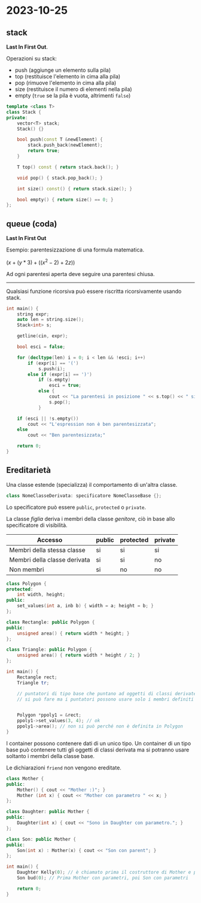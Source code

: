 # 2023-10-25

## stack

**Last In First Out**.

Operazioni su stack:
- push (aggiunge un elemento sulla pila)
- top (restituisce l'elemento in cima alla pila)
- pop (rimuove l'elemento in cima alla pila)
- size (restituisce il numero di elementi nella pila)
- empty (`true` se la pila è vuota, altrimenti `false`)


```cpp
template <class T>
class Stack {
private:
    vector<T> stack;
    Stack() {}

    bool push(const T &newElement) {
        stack.push_back(newElement);
        return true;
    }

    T top() const { return stack.back(); }

    void pop() { stack.pop_back(); }

    int size() const() { return stack.size(); }

    bool empty() { return size() == 0; }
};
```

## queue (coda)

**Last In First Out**

Esempio: parentesizzazione di una formula matematica.

$(x + (y * 3) + ((x^2 - 2) + 2z))$

Ad ogni parentesi aperta deve seguire una parentesi chiusa.

---

Qualsiasi funzione ricorsiva può essere riscritta ricorsivamente usando stack.

```cpp
int main() {
    string expr;
    auto len = string.size();
    Stack<int> s;

    getline(cin, expr);

    bool esci = false;

    for (decltype(len) i = 0; i < len && !esci; i++)
        if (expr[i] == '(')
            s.push(i);
        else if (expr[i] == ')')
            if (s.empty)
                esci = true;
            else {
                cout << "La parentesi in posizione " << s.top() << " si chiude in " << i;
                s.pop();
            }

    if (esci || !s.empty())
        cout << "L'espression non è ben parentesizzata";
    else
        cout << "Ben parentesizzata;"

    return 0;
}
```

## Ereditarietà

Una classe estende (specializza) il comportamento di un'altra classe.

```cpp
class NomeClasseDerivata: specificatore NomeClasseBase {};
```

Lo specificatore può essere `public`, `protected` o `private`.

La classe *figlia* deriva i membri della classe *genitore*, ciò in base allo specificatore di visibilità.

| Accesso                      | public | protected | private |
|----------------------------- | ------ | --------- | ------- |
| Membri della stessa classe   | si     | si        | si      |
| Membri della classe derivata | si     | si        | no      |
| Non membri                   | si     | no        | no      |

```cpp
class Polygon {
protected:
    int width, height;
public:
    set_values(int a, inb b) { width = a; height = b; }
};

class Rectangle: public Polygon {
public:
    unsigned area() { return width * height; }
};

class Triangle: public Polygon {
    unsigned area() { return width * height / 2; }
};

int main() {
    Rectangle rect;
    Triangle tr;

    // puntatori di tipo base che puntano ad oggetti di classi derivate
    // si può fare ma i puntatori possono usare solo i membri definiti nella classe base


    Polygon *ppoly1 = &rect;
    ppoly1->set_values(3, 4); // ok
    ppoly1->area(); // non si può perché non è definita in Polygon
}
```

I container possono contenere dati di un unico tipo. Un container di un tipo base può contenere tutti gli oggetti di classi derivata ma si potranno usare soltanto i membri della classe base.

Le dichiarazioni `friend` non vengono ereditate.

```cpp
class Mother {
public:
    Mother() { cout << "Mother :)"; }
    Mother (int x) { cout << "Mother con parametro " << x; }
};

class Daughter: public Mother {
public:
    Daughter(int x) { cout << "Sono in Daughter con parametro."; }
};

class Son: public Mother {
public:
    Son(int x) : Mother(x) { cout << "Son con parent"; }
};

int main() {
    Daughter Kelly(0); // è chiamato prima il costruttore di Mother e poi quello di Daughter
    Son bud(0); // Prima Mother con parametri, poi Son con parametri

    return 0;
}
```
